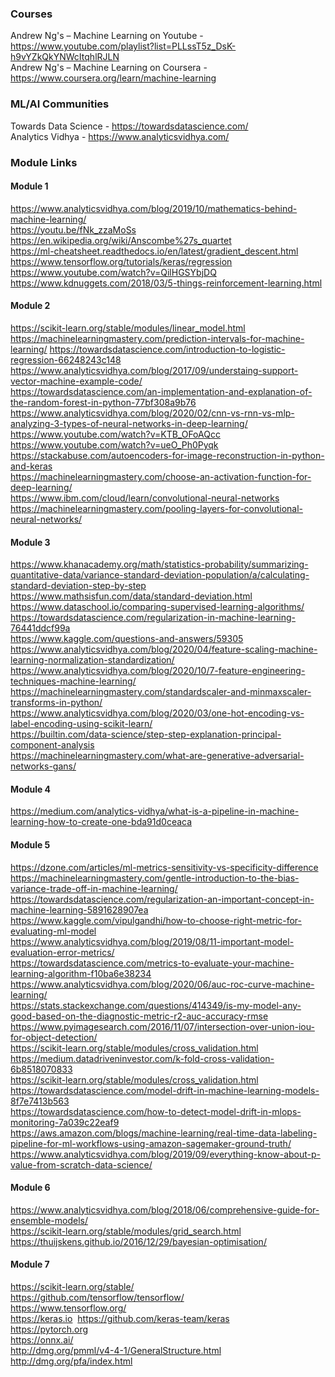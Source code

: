 ### Courses  
Andrew Ng's – Machine Learning on Youtube​ - https://www.youtube.com/playlist?list=PLLssT5z_DsK-h9vYZkQkYNWcItqhlRJLN  
Andrew Ng's – Machine Learning on Coursera​ - https://www.coursera.org/learn/machine-learning  

### ML/AI Communities  
Towards Data Science​ - https://towardsdatascience.com/  
Analytics Vidhya - https://www.analyticsvidhya.com/  

### Module Links  

#### Module 1  
https://www.analyticsvidhya.com/blog/2019/10/mathematics-behind-machine-learning/  
https://youtu.be/fNk_zzaMoSs  
https://en.wikipedia.org/wiki/Anscombe%27s_quartet  
https://ml-cheatsheet.readthedocs.io/en/latest/gradient_descent.html  
https://www.tensorflow.org/tutorials/keras/regression  
https://www.youtube.com/watch?v=QilHGSYbjDQ  
https://www.kdnuggets.com/2018/03/5-things-reinforcement-learning.html  

#### Module 2  
https://scikit-learn.org/stable/modules/linear_model.html  
https://machinelearningmastery.com/prediction-intervals-for-machine-learning/
https://towardsdatascience.com/introduction-to-logistic-regression-66248243c148  
https://www.analyticsvidhya.com/blog/2017/09/understaing-support-vector-machine-example-code/​  
https://towardsdatascience.com/an-implementation-and-explanation-of-the-random-forest-in-python-77bf308a9b76 ​  
https://www.analyticsvidhya.com/blog/2020/02/cnn-vs-rnn-vs-mlp-analyzing-3-types-of-neural-networks-in-deep-learning/​  
https://www.youtube.com/watch?v=KTB_OFoAQcc  
https://www.youtube.com/watch?v=ueO_Ph0Pyqk ​ 
https://stackabuse.com/autoencoders-for-image-reconstruction-in-python-and-keras  
https://machinelearningmastery.com/choose-an-activation-function-for-deep-learning/  
https://www.ibm.com/cloud/learn/convolutional-neural-networks  
https://machinelearningmastery.com/pooling-layers-for-convolutional-neural-networks/  

#### Module 3  
https://www.khanacademy.org/math/statistics-probability/summarizing-quantitative-data/variance-standard-deviation-population/a/calculating-standard-deviation-step-by-step  
https://www.mathsisfun.com/data/standard-deviation.html  
https://www.dataschool.io/comparing-supervised-learning-algorithms/  
https://towardsdatascience.com/regularization-in-machine-learning-76441ddcf99a  
https://www.kaggle.com/questions-and-answers/59305  
https://www.analyticsvidhya.com/blog/2020/04/feature-scaling-machine-learning-normalization-standardization/  
https://www.analyticsvidhya.com/blog/2020/10/7-feature-engineering-techniques-machine-learning/  
https://machinelearningmastery.com/standardscaler-and-minmaxscaler-transforms-in-python/  
https://www.analyticsvidhya.com/blog/2020/03/one-hot-encoding-vs-label-encoding-using-scikit-learn/  
https://builtin.com/data-science/step-step-explanation-principal-component-analysis  
https://machinelearningmastery.com/what-are-generative-adversarial-networks-gans/  

#### Module 4  
https://medium.com/analytics-vidhya/what-is-a-pipeline-in-machine-learning-how-to-create-one-bda91d0ceaca  

#### Module 5  
https://dzone.com/articles/ml-metrics-sensitivity-vs-specificity-difference​  
​https://machinelearningmastery.com/gentle-introduction-to-the-bias-variance-trade-off-in-machine-learning/​  
https://towardsdatascience.com/regularization-an-important-concept-in-machine-learning-5891628907ea​  
https://www.kaggle.com/vipulgandhi/how-to-choose-right-metric-for-evaluating-ml-model  
https://www.analyticsvidhya.com/blog/2019/08/11-important-model-evaluation-error-metrics/​  
https://towardsdatascience.com/metrics-to-evaluate-your-machine-learning-algorithm-f10ba6e38234​  
https://www.analyticsvidhya.com/blog/2020/06/auc-roc-curve-machine-learning/​  
https://stats.stackexchange.com/questions/414349/is-my-model-any-good-based-on-the-diagnostic-metric-r2-auc-accuracy-rmse​  
https://www.pyimagesearch.com/2016/11/07/intersection-over-union-iou-for-object-detection/​  
https://scikit-learn.org/stable/modules/cross_validation.html​  
https://medium.datadriveninvestor.com/k-fold-cross-validation-6b8518070833​  
https://scikit-learn.org/stable/modules/cross_validation.html  
​https://towardsdatascience.com/model-drift-in-machine-learning-models-8f7e7413b563​  
https://towardsdatascience.com/how-to-detect-model-drift-in-mlops-monitoring-7a039c22eaf9​  
https://aws.amazon.com/blogs/machine-learning/real-time-data-labeling-pipeline-for-ml-workflows-using-amazon-sagemaker-ground-truth/ ​  
https://www.analyticsvidhya.com/blog/2019/09/everything-know-about-p-value-from-scratch-data-science/  

#### Module 6  
https://www.analyticsvidhya.com/blog/2018/06/comprehensive-guide-for-ensemble-models/  
https://scikit-learn.org/stable/modules/grid_search.html  
https://thuijskens.github.io/2016/12/29/bayesian-optimisation/  

#### Module 7  
https://scikit-learn.org/stable/  
https://github.com/tensorflow/tensorflow/​  
https://www.tensorflow.org/  
https://keras.io ​ 
https://github.com/keras-team/keras  
https://pytorch.org  
https://onnx.ai/  
http://dmg.org/pmml/v4-4-1/GeneralStructure.html  
http://dmg.org/pfa/index.html  
